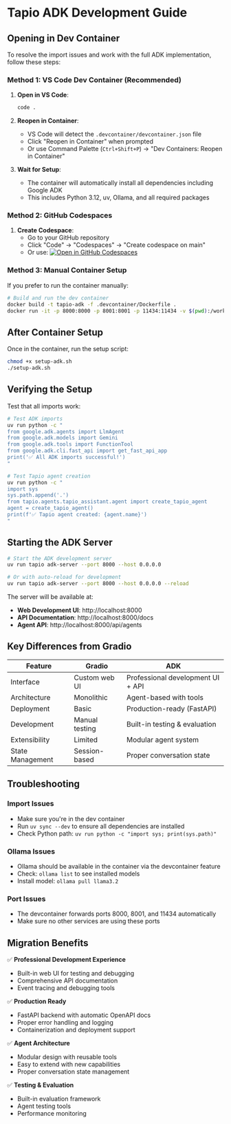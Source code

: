 # Tapio ADK Development Guide

## Opening in Dev Container

To resolve the import issues and work with the full ADK implementation, follow these steps:

### Method 1: VS Code Dev Container (Recommended)

1. **Open in VS Code**:
   ```bash
   code .
   ```

2. **Reopen in Container**:
   - VS Code will detect the `.devcontainer/devcontainer.json` file
   - Click "Reopen in Container" when prompted
   - Or use Command Palette (`Ctrl+Shift+P`) → "Dev Containers: Reopen in Container"

3. **Wait for Setup**:
   - The container will automatically install all dependencies including Google ADK
   - This includes Python 3.12, uv, Ollama, and all required packages

### Method 2: GitHub Codespaces

1. **Create Codespace**:
   - Go to your GitHub repository
   - Click "Code" → "Codespaces" → "Create codespace on main"
   - Or use: [![Open in GitHub Codespaces](https://github.com/codespaces/badge.svg)](https://codespaces.new/ResendeTech/tapio?quickstart=1)

### Method 3: Manual Container Setup

If you prefer to run the container manually:

```bash
# Build and run the dev container
docker build -t tapio-adk -f .devcontainer/Dockerfile .
docker run -it -p 8000:8000 -p 8001:8001 -p 11434:11434 -v $(pwd):/workspace tapio-adk
```

## After Container Setup

Once in the container, run the setup script:

```bash
chmod +x setup-adk.sh
./setup-adk.sh
```

## Verifying the Setup

Test that all imports work:

```bash
# Test ADK imports
uv run python -c "
from google.adk.agents import LlmAgent
from google.adk.models import Gemini  
from google.adk.tools import FunctionTool
from google.adk.cli.fast_api import get_fast_api_app
print('✅ All ADK imports successful!')
"

# Test Tapio agent creation
uv run python -c "
import sys
sys.path.append('.')
from tapio.agents.tapio_assistant.agent import create_tapio_agent
agent = create_tapio_agent()
print(f'✅ Tapio agent created: {agent.name}')
"
```

## Starting the ADK Server

```bash
# Start the ADK development server
uv run tapio adk-server --port 8000 --host 0.0.0.0

# Or with auto-reload for development
uv run tapio adk-server --port 8000 --host 0.0.0.0 --reload
```

The server will be available at:
- **Web Development UI**: http://localhost:8000
- **API Documentation**: http://localhost:8000/docs
- **Agent API**: http://localhost:8000/api/agents

## Key Differences from Gradio

| Feature | Gradio | ADK |
|---------|--------|-----|
| Interface | Custom web UI | Professional development UI + API |
| Architecture | Monolithic | Agent-based with tools |
| Deployment | Basic | Production-ready (FastAPI) |
| Development | Manual testing | Built-in testing & evaluation |
| Extensibility | Limited | Modular agent system |
| State Management | Session-based | Proper conversation state |

## Troubleshooting

### Import Issues
- Make sure you're in the dev container
- Run `uv sync --dev` to ensure all dependencies are installed
- Check Python path: `uv run python -c "import sys; print(sys.path)"`

### Ollama Issues
- Ollama should be available in the container via the devcontainer feature
- Check: `ollama list` to see installed models
- Install model: `ollama pull llama3.2`

### Port Issues
- The devcontainer forwards ports 8000, 8001, and 11434 automatically
- Make sure no other services are using these ports

## Migration Benefits

✅ **Professional Development Experience**
- Built-in web UI for testing and debugging
- Comprehensive API documentation
- Event tracing and debugging tools

✅ **Production Ready**
- FastAPI backend with automatic OpenAPI docs
- Proper error handling and logging
- Containerization and deployment support

✅ **Agent Architecture**
- Modular design with reusable tools
- Easy to extend with new capabilities
- Proper conversation state management

✅ **Testing & Evaluation**
- Built-in evaluation framework
- Agent testing tools
- Performance monitoring
